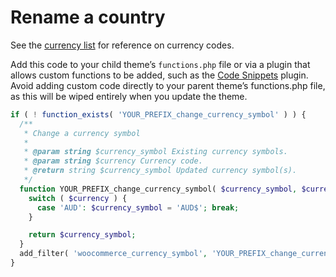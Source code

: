 # Rename a country

See the [currency list](https://woocommerce.github.io/code-reference/files/woocommerce-includes-wc-core-functions.html#source-view.475) for reference on currency codes.



Add this code to your child theme’s `functions.php` file or via a plugin that allows custom functions to be added, such as the [Code Snippets](https://wordpress.org/plugins/code-snippets/) plugin. Avoid adding custom code directly to your parent theme’s functions.php file, as this will be wiped entirely when you update the theme.

```php
if ( ! function_exists( 'YOUR_PREFIX_change_currency_symbol' ) ) {
  /**
   * Change a currency symbol
   * 
   * @param string $currency_symbol Existing currency symbols.
   * @param string $currency Currency code.
   * @return string $currency_symbol Updated currency symbol(s).
   */  
  function YOUR_PREFIX_change_currency_symbol( $currency_symbol, $currency ) {
    switch ( $currency ) {
      case 'AUD': $currency_symbol = 'AUD$'; break;
    }

    return $currency_symbol;       
  }
  add_filter( 'woocommerce_currency_symbol', 'YOUR_PREFIX_change_currency_symbol', 10, 2 );  
}
```
